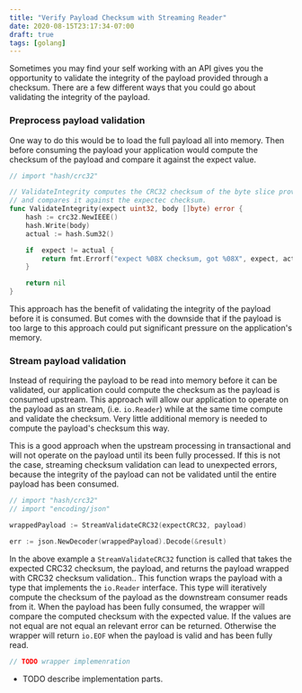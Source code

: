 ```yaml
---
title: "Verify Payload Checksum with Streaming Reader"
date: 2020-08-15T23:17:34-07:00
draft: true
tags: [golang]
---
```


Sometimes you may find your self working with an API gives you the opportunity
to validate the integrity of the payload provided through a checksum.
There are a few different ways that you could go about validating the integrity
of the payload.

### Preprocess payload validation

One way to do this would be to load the full payload all into memory. Then
before consuming the payload your application would compute the checksum of
the payload and compare it against the expect value. 

```go
// import "hash/crc32"

// ValidateIntegrity computes the CRC32 checksum of the byte slice provided,
// and compares it against the expectec checksum.
func ValidateIntegrity(expect uint32, body []byte) error {
    hash := crc32.NewIEEE()
    hash.Write(body)
    actual := hash.Sum32()

    if  expect != actual {
        return fmt.Errorf("expect %08X checksum, got %08X", expect, actual)
    }

    return nil
}
```

This approach has the benefit of validating the integrity of the payload before
it is consumed. But comes with the downside that if the payload is too large to
this approach could put significant pressure on the application's memory.

### Stream payload validation

Instead of requiring the payload to be read into memory before it can be
validated, our application could compute the checksum as the payload is
consumed upstream. This approach will allow our application to operate on the
payload as an stream, (i.e. `io.Reader`) while at the same time compute and
validate the checksum. Very little additional memory is needed to compute the
payload's checksum this way.

This is a good approach when the upstream processing in transactional and will
not operate on the payload until its been fully processed. If this is not the
case, streaming checksum validation can lead to unexpected errors, because the
integrity of the payload can not be validated until the entire payload has been
consumed. 

```go
// import "hash/crc32"
// import "encoding/json"

wrappedPayload := StreamValidateCRC32(expectCRC32, payload)

err := json.NewDecoder(wrappedPayload).Decode(&result)
```

In the above example a `StreamValidateCRC32` function is called that takes the
expected CRC32 checksum, the payload, and returns the payload wrapped with
CRC32 checksum validation.. This function wraps the payload with a type that
implements the `io.Reader` interface. This type will iteratively compute the
checksum of the payload as the downstream consumer reads from it. When the
payload has been fully consumed, the wrapper will compare the computed checksum
with the expected value. If the values are not equal are not equal an relevant
error can be returned. Otherwise the wrapper will return `io.EOF` when the
payload is valid and has been fully read.

```go
// TODO wrapper implemenration
```

* TODO describe implementation parts.

[hash/crc32]: https://golang.org/pkg/hash/crc32/
[encoding/json]: https://golang.org/pkg/encoding/json/
